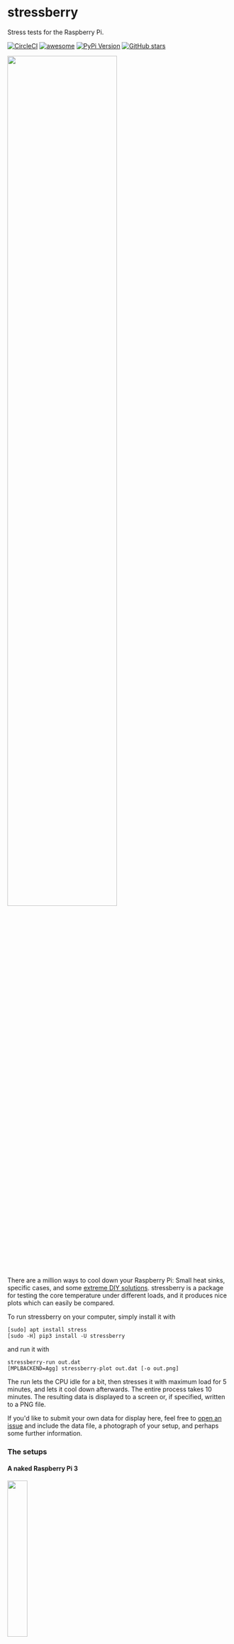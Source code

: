 # stressberry

Stress tests for the Raspberry Pi.

[![CircleCI](https://img.shields.io/circleci/project/github/nschloe/stressberry/master.svg)](https://circleci.com/gh/nschloe/stressberry/tree/master)
[![awesome](https://img.shields.io/badge/awesome-yes-brightgreen.svg)](https://github.com/nschloe/stressberry)
[![PyPi Version](https://img.shields.io/pypi/v/stressberry.svg)](https://pypi.python.org/pypi/stressberry)
[![GitHub stars](https://img.shields.io/github/stars/nschloe/stressberry.svg?style=social&label=Stars)](https://github.com/nschloe/stressberry)

<img src="https://nschloe.github.io/stressberry/all.png" width="70%">

There are a million ways to cool down your Raspberry Pi: Small heat sinks,
specific cases, and some [extreme DIY solutions](https://youtu.be/WfQMLInuwws).
stressberry is a package for testing the core temperature under different
loads, and it produces nice plots which can easily be compared.

To run stressberry on your computer, simply install it with
```
[sudo] apt install stress
[sudo -H] pip3 install -U stressberry
```
and run it with
```
stressberry-run out.dat
[MPLBACKEND=Agg] stressberry-plot out.dat [-o out.png]
```
The run lets the CPU idle for a bit, then stresses it with maximum load for 5
minutes, and lets it cool down afterwards. The entire process takes 10 minutes.
The resulting data is displayed to a screen or, if specified, written to a PNG
file.

If you'd like to submit your own data for display here, feel free to
[open an issue](https://github.com/nschloe/stressberry/issues) and include the
data file, a photograph of your setup, and perhaps some further information.

### The setups

#### A naked Raspberry Pi 3

<img src="https://nschloe.github.io/stressberry/naked-photo.jpg" width="30%">

The Raspberry Pi 3 without fans, heat sinks, or particular cases. The idle core
temperature is about 47°C, under heavy load it reaches 80°C (at which point the
CPU frequency is throttled).

#### A simple acrylic case

<img src="https://nschloe.github.io/stressberry/acryl-photo.jpg" width="30%">

Your average acrylic case from eBay. Temperature measurements are bit warmer
than with the naked Raspberry Pi, presumable because the case hinders the free
air flow.

#### A black full-body aluminum alloy case

<img src="https://nschloe.github.io/stressberry/fasttech-photo.jpg" width="30%">

I got [this case](https://www.fasttech.com/p/5299000) from FastTech for about
$17. It's basically a full-body aluminum alloy case with heat pads for the CPU
and the RAM chip. The heat is dissipated _very_ well and in fact beats
every other solution I've seen so far,
including [the extreme DIY passive cooling setup](https://youtu.be/WfQMLInuwws).


### Testing

To run the tests, just check out this repository and type
```
pytest
```

### Distribution

To create a new release

1. bump the `__version__` number,

2. publish to PyPi and GitHub:
    ```
    $ make publish
    ```

### License
stressberry is published under the [MIT license](https://en.wikipedia.org/wiki/MIT_License).
